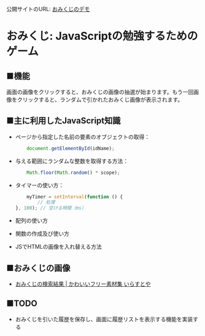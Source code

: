 公開サイトのURL:
[おみくじのデモ](https://pro91act.github.io/omikuji-html/)
# おみくじ: JavaScriptの勉強するためのゲーム

## ■機能

画面の画像をクリックすると、おみくじの画像の抽選が始まります。もう一回画像をクリックすると、ランダムで引かれたおみくじ画像が表示されます。

## ■主に利用したJavaScript知識

- ページから指定した名前の要素のオブジェクトの取得： 

    ```javascript
        document.getElementById(idName);
    ```

- 与える範囲にランダムな整数を取得する方法：
    
    ```javascript
        Math.floor(Math.random() * scope);
    ```

- タイマーの使い方：

    ```javascript
        myTimer = setInterval(function () {
            // 処理
    }, 100); // 空ける時間（ms）
    ```

- 配列の使い方
- 関数の作成及び使い方
- JSでHTMLの画像を入れ替える方法


## ■おみくじの画像
- [おみくじの検索結果 | かわいいフリー素材集 いらすとや](https://www.irasutoya.com/search?q=%E3%81%8A%E3%81%BF%E3%81%8F%E3%81%98)

## ■TODO

- おみくじを引いた履歴を保存し、画面に履歴リストを表示する機能を実装する
